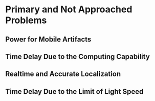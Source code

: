 # Primary and Not Approached Problems

## Power for Mobile Artifacts

## Time Delay Due to the Computing Capability

## Realtime and Accurate Localization

## Time Delay Due to the Limit of Light Speed
